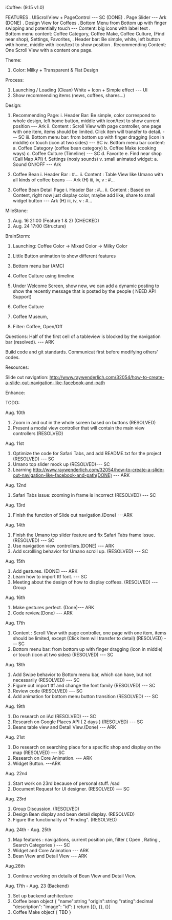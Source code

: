 iCoffee: (9.15 v1.0)

FEATURES
	. UIScrollView + PageControl --- SC (DONE)
	. Page Slider  --- Ark (DONE)
	. Design View for Coffees
	. Bottom Menu from Bottom up with finger swipping and potentially touch
		--- Content: big icons with label text
	. Bottom menu content:  Coffee Category, Coffee Make, Coffee Culture, (Find near shop), Settings, Favorites,
	. Header bar: Be simple, white, left button with home, middle with icon/text to show position
	. Recommending Content: One Scroll View with a content one page.

Theme:
1. Color: Milky + Transparent & Flat Design

Process:
1. Launching / Loading (Clean) White + Icon + Simple effect --- UI
2. Show recommending items (news, coffees, shares...)

Design:
1. Recommending Page:
	i. Header Bar: Be simple, color correspond to whole design, left home button, middle with icon/text to show current position --- Ark
   ii. Content : Scroll View with page controller, one page with one item, items should be limited. Click item will transfer to detail.  --- SC
  iii. Bottom menu bar: from bottom up with finger dragging (icon in middle) or touch (icon at two sides) --- SC
   iv. Bottom menu bar content: a. Coffee Category (coffee bean category) b. Coffee Make (cooking ways) c. Coffee Culture (Timeline) --- SC
   								d. Favorite e. Find near shop (Call Map API) f. Settings (nosiy sounds)
    v. small animated widget: a. Sound ON/OFF --- Ark

2. Coffee Bean
	i. Header Bar : #...
   ii. Content :  Table View like Umano with all kinds of coffee beans --- Ark (H)
  iii, iv, v : #...

3. Coffee Bean Detail Page
	i. Header Bar : #...
   ii. Content : Based on Content, right now just display color, maybe add like, share to small widget button --- Ark (H)
  iii, iv, v : #...


MileStone:
1. Aug. 16 21:00 (Feature 1 & 2) (CHECKED)
2. Aug. 24 17:00 (Structure)

BrainStorm:
1. Launching: Coffee Color -> Mixed Color -> Milky Color
2. Little Button animation to show different features
3. Bottom menu bar (AMC)
4. Coffee Culture using timeline
5. Under Welcome Screen, show new, we can add a dynamic posting to show the recently message that is posted by the people ( NEED API Support)

6. Coffee Culture
7. Coffee Museum, 
8. Filter: Coffee, Open/Off


Questions:
Half of the first cell of a tableview is blocked by the navigation bar (resolved). --- ARK

Build code and git standards. 
Communicat first before modifying others' codes. 



Resources:

Slide out navigation:
http://www.raywenderlich.com/32054/how-to-create-a-slide-out-navigation-like-facebook-and-path

Enhance:



TODO:

Aug. 10th
1. Zoom in and out in the whole screen based on buttons (RESOLVED)
2. Present a modal view controller that will contain the main view controllers (RESOLVED)
	
	
Aug. 11st
1. Optimize the code for Safari Tabs, and add README.txt for the project (RESOLVED) --- SC
2. Umano top slider mock up (RESOLVED)--- SC
3. Learning http://www.raywenderlich.com/32054/how-to-create-a-slide-out-navigation-like-facebook-and-path(DONE)	--- ARK


Aug. 12nd
1. Safari Tabs issue: zooming in frame is incorrect (RESOLVED) --- SC


Aug. 13rd
1. Finish the function of Slide out navigation.(Done) ---ARK


Aug. 14th
1. Finish the Umano top slider feature and fix Safari Tabs frame issue. (RESOLVED) --- SC
2. Use navigation view controllers.(DONE) --- ARK
3. Add scrollling behavior for Umano scroll up. (RESOLVED) --- SC


Aug. 15th
1. Add gestures. (DONE) --- ARK
2. Learn how to import ttf font. --- SC
3. Meeting about the design of how to display coffees. (RESOLVED) --- Group


Aug. 16th
1. Make gestures perfect. (Done)--- ARK
2. Code review.(Done) --- ARK 


Aug. 17th
1. Content : Scroll View with page controller, one page with one item, items should be limited, 
	except (Click item will transfer to detail) (RESOLVED) --- SC
2. Bottom menu bar: from bottom up with finger dragging (icon in middle) or touch (icon at two sides) (RESOLVED) --- SC

Aug. 18th
1. Add Swipe behavior to Bottom menu bar, which can have, but not necessarily (RESOLVED) --- SC
2. Figure out import ttf and change the font family (RESOLVED) --- SC
3. Review code (RESOLVED) ---  SC
4. Add animation for bottom menu button transition (RESOLVED) --- SC 

Aug. 19th
1. Do research on iAd (RESOLVED) --- SC
2. Research on Google Places API ( 2 days ) (RESOLVED) --- SC
3. Beans table view and Detail View.(Done) --- ARK

Aug. 21st
1. Do research on searching place for a specific shop and display on the map (RESOLVED) --- SC
2. Research on Core Animation. --- ARK
3. Widget Button. ---ARK

Aug. 22nd
1. Start work on 23rd because of personal stuff. /sad
2. Document Request for UI designer. (RESOLVED) --- SC


Aug. 23rd
1. Group Discussion. (RESOLVED)
2. Design Bean display and bean detail display. (RESOLVED)
3. Figure the functionality of "Finding". (RESOLVED)


Aug. 24th - Aug. 25th
1. Map features : navigations, current position pin, filter ( Open , Rating , Search Categories ) --- SC
2. Widget and Core Animation --- ARK
3. Bean View and Detail View --- ARK

Aug.26th
1. Continue working on details of Bean View and Detail View.

Aug. 17th - Aug. 23 (Backend)
1. Set up backend architecture
2. Coffee bean object
{
	"name":string
	"origin":string
	"rating":decimal
	"description":
	"image":
	"id":
}
return [{}, {}, {}]
3. Coffee Make object
{
	TBD
}